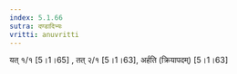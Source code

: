 ```yaml
---
index: 5.1.66
sutra: दण्डादिभ्यः
vritti: anuvritti
---
```


यत् १/१ [5।1।65] , तत् २/१  [5।1।63], अर्हति  (क्रियापदम्) [5।1।63]